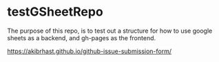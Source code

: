 # testGSheetRepo

The purpose of this repo, is to test out a structure for how to use google sheets as a backend, and gh-pages as the frontend.


https://akibrhast.github.io/github-issue-submission-form/
